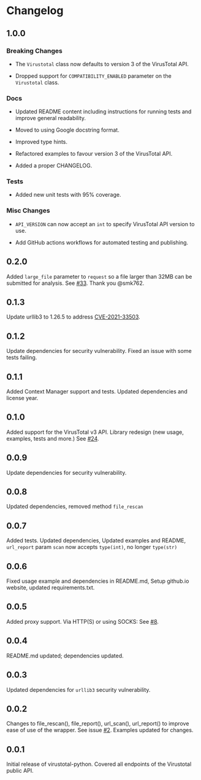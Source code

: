 # Changelog

## 1.0.0

### Breaking Changes

* The `Virustotal` class now defaults to version 3 of the VirusTotal API.

* Dropped support for `COMPATIBILITY_ENABLED` parameter on the `Virustotal` class.

### Docs

* Updated README content including instructions for running tests and improve general readability.

* Moved to using Google docstring format.

* Improved type hints.

* Refactored examples to favour version 3 of the VirusTotal API.

* Added a proper CHANGELOG.

### Tests

* Added new unit tests with 95% coverage.

### Misc Changes

* `API_VERSION` can now accept an `int` to specify VirusTotal API version to use.

* Add GitHub actions workflows for automated testing and publishing.

## 0.2.0

Added `large_file` parameter to `request` so a file larger than 32MB can be submitted for analysis. See [#33](https://github.com/dbrennand/virustotal-python/pull/33). Thank you @smk762.

## 0.1.3

Update urllib3 to 1.26.5 to address [CVE-2021-33503](https://cve.mitre.org/cgi-bin/cvename.cgi?name=CVE-2021-33503).

## 0.1.2

Update dependencies for security vulnerability. Fixed an issue with some tests failing.

## 0.1.1

Added Context Manager support and tests. Updated dependencies and license year.

## 0.1.0

Added support for the VirusTotal v3 API. Library redesign (new usage, examples, tests and more.) See [#24](https://github.com/dbrennand/virustotal-python/pull/24).

## 0.0.9

Update dependencies for security vulnerability.

## 0.0.8

Updated dependencies, removed method `file_rescan`

## 0.0.7

Added tests. Updated dependencies, Updated examples and README, `url_report` param `scan` now accepts `type(int)`, no longer `type(str)`

## 0.0.6

Fixed usage example and dependencies in README.md, Setup github.io website, updated requirements.txt.

## 0.0.5

Added proxy support. Via HTTP(S) or using SOCKS: See [#8](https://github.com/dbrennand/virustotal-python/pull/8).

## 0.0.4

README.md updated; dependencies updated.

## 0.0.3

Updated dependencies for `urllib3` security vulnerability.

## 0.0.2

Changes to file_rescan(), file_report(), url_scan(), url_report() to improve ease of use of the wrapper. See issue [#2](https://github.com/dbrennand/virustotal-python/issues/2). Examples updated for changes.

## 0.0.1

Initial release of virustotal-python. Covered all endpoints of the Virustotal public API.
